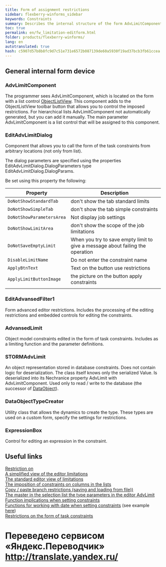 ```yaml
--- 
title: Form of assignment restrictions 
sidebar: flexberry-winforms_sidebar 
keywords: Constraints 
summary: Describes the internal structure of the form AdvLimitComponent 
toc: true 
permalink: en/fw_limitation-editform.html 
folder: products/flexberry-winforms/ 
lang: en 
autotranslated: true 
hash: c5907d57b8b8fc9d7c51e731e6572b087139de60a5930f19ad37bcb3fb61ccea 
--- 
```


## General internal form device 
### AdvLimitComponent 

The programmer sees AdvLimitComponent, which is located on the form with a list control [ObjectListView](fw_objectlistview.html). This component adds to the ObjectListView toolbar button that allows you to control the imposed restrictions. For hierarchical lists AdvLimitComponent not automatically generated, but you can add it manually. The main parameter AdvLimitComponent is a list control that will be assigned to this component. 

### EditAdvLimitDialog 

Component that allows you to call the form of the task constraints from arbitrary locations (not only from list). 

The dialog parameters are specified using the properties EditAdvLimitDialog.DialogParameters type EditAdvLimitDialog.DialogParams. 

Be set using this property the following: 

| Property | Description| 
|--|--| 
| `DoNotShowStandardTab` | don't show the tab standard limits 
| `DoNotShowSimpleTab` | don't show the tab simple constraints 
| `DoNotShowParametersArea` | Not display job settings 
| `DoNotShowLimitArea` | don't show the scope of the job limitations 
| `DoNotSaveEmptyLimit` | When you try to save empty limit to give a message about failing the operation 
| `DisableLimitName` | Do not enter the constraint name 
| `ApplyBtnText` | Text on the button use restrictions 
| `ApplyLimitButtonImage` | the picture on the button apply constraints 
||| 


### EditAdvansedFilter1 

Form advanced editor restrictions. Includes the processing of the editing restrictions and embedded controls for editing the constraints. 

### AdvansedLimit 

Object model constraints edited in the form of task constraints. Includes as a limiting function and the parameter definitions. 

### STORMAdvLimit 

An object representation stored in database constraints. Does not contain logic for deserialization. The class itself knows only the serialized Value. Is deserialized into its Nechranice property AdvLimit with AdvLimitComponent. Used only to read / write to the database (the successor of [DataObject](fo_data-object.html)). 

### DataObjectTypeCreator 

Utility class that allows the dynamics to create the type. These types are used on a custom form, specify the settings for restrictions. 

### ExpressionBox 

Control for editing an expression in the constraint. 

## Useful links 

[Restriction on](fw_self-limit.html) <BR> 
[A simplified view of the editor limitations](fw_limit-editor-simple-view.html) <BR> 
[The standard editor view of limitations](fw_standart-view-limits-editor.html) <BR> 
[The imposition of constraints on columns in the lists](fw_nalozhenie-ogranichenij-po-stolbcam-v-spiskah.html) <BR> 
[Copy / paste branch restrictions (saving and loading from file))](fw_copy-paste-limitation-branch.html) <BR> 
[The master in the selection list the type parameters in the editor AdvLimit](fw_masters-in-list-selection-type-parameters-in-advlimit.html)<BR> 
[Function implications when setting constraints](fo_function-implication.html)<BR> 
[Functions for working with date when setting constraints](fw_date-time-funtions-in-limits.html) (see example [here](fw_date-limits-standart-view.html))<BR> 
[Restrictions on the form of task constraints](fo_limit-function-serialization.html) 



 # Переведено сервисом «Яндекс.Переводчик» http://translate.yandex.ru/